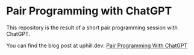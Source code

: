 # Pair Programming with ChatGPT

This repository is the result of a short pair programming session with ChatGPT.

You can find the blog post at uphill.dev: [Pair Programming With ChatGPT](https://www.uphill.dev/blog/pair-programming-with-chatgpt/)